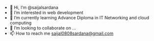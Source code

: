 - 👋 Hi, I’m @saijalsardana
- 👀 I’m interested in web development
- 🌱 I’m currently learning Advance Diploma in IT Networking and cloud computing
- 💞️ I’m looking to collaborate on ...
- 📫 How to reach me saijal0808sardana@gmail.com

<!---
saijalsardana/saijalsardana is a ✨ special ✨ repository because its `README.md` (this file) appears on your GitHub profile.
You can click the Preview link to take a look at your changes.
--->
